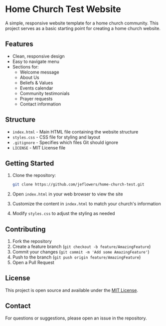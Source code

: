 # Home Church Test Website

A simple, responsive website template for a home church community. This project serves as a basic starting point for creating a home church website.

## Features

- Clean, responsive design
- Easy to navigate menu
- Sections for:
  - Welcome message
  - About Us
  - Beliefs & Values
  - Events calendar
  - Community testimonials
  - Prayer requests
  - Contact information

## Structure

- `index.html` - Main HTML file containing the website structure
- `styles.css` - CSS file for styling and layout
- `.gitignore` - Specifies which files Git should ignore
- `LICENSE` - MIT License file

## Getting Started

1. Clone the repository:
   ```bash
   git clone https://github.com/jeflowers/home-church-test.git
   ```

2. Open `index.html` in your web browser to view the site

3. Customize the content in `index.html` to match your church's information

4. Modify `styles.css` to adjust the styling as needed

## Contributing

1. Fork the repository
2. Create a feature branch (`git checkout -b feature/AmazingFeature`)
3. Commit your changes (`git commit -m 'Add some AmazingFeature'`)
4. Push to the branch (`git push origin feature/AmazingFeature`)
5. Open a Pull Request

## License

This project is open source and available under the [MIT License](LICENSE).

## Contact

For questions or suggestions, please open an issue in the repository.
